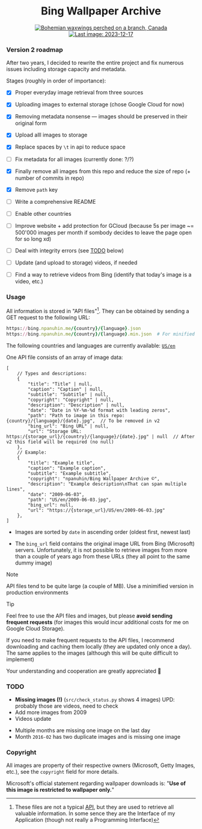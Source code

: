 <h1 align="center">Bing Wallpaper Archive</h1>

<div align="center">
    <a id="last_image_link" href="https://storage.googleapis.com/npanuhin-bing-wallpaper-archive/US/en/2023-12-17.jpg">
        <img id="last_image" title="Bohemian waxwings perched on a branch, Canada" alt="Bohemian waxwings perched on a branch, Canada" src="https://storage.googleapis.com/npanuhin-bing-wallpaper-archive/US/en/2023-12-17.jpg">
        <img id="last_image_badge" alt="Last image: 2023-12-17" src="https://img.shields.io/badge/Last_image-2023--12--17-informational?style=flat">
    </a>
</div>


### Version 2 roadmap

After two years, I decided to rewrite the entire project and fix numerous issues including storage capacity and metadata.

Stages (roughly in order of importance):

- [x] Proper everyday image retrieval from three sources
- [x] Uploading images to external storage (chose Google Cloud for now)
- [x] Removing metadata nonsense — images should be preserved in their original form
- [x] Upload alll images to storage
- [x] Replace spaces by `\t` in api to reduce space
- [ ] Fix metadata for all images (currently done: ?/?)
- [x] Finally remove all images from this repo and reduce the size of repo (+ number of commits in repo)
- [x] Remove `path` key
- [ ] Write a comprehensive README
- [ ] Enable other countries
- [ ] Improve website + add protection for GCloud (because 5s per image ~= 500'000 images per month if sombody decides to leave the page open for so long xd)
- [ ] Deal with integrity errors (see [TODO](#todo) below)
- [ ] Update (and upload to storage) videos, if needed
- [ ] Find a way to retrieve videos from Bing (identify that today's image is a video, etc.)


### Usage

All information is stored in "API files"[^1]. They can be obtained by sending a GET request to the following URL:

```ruby
https://bing.npanuhin.me/{country}/{language}.json
https://bing.npanuhin.me/{country}/{language}.min.json  # For minified version
```

The following countries and languages are currently available: <a href="https://bing.npanuhin.me/US/en.json"><code>US/en</code></a>

One API file consists of an array of image data:
```jsonc
[
    // Types and descriptions:
    {
        "title": "Title" | null,
        "caption": "Caption" | null,
        "subtitle": "Subtitle" | null,
        "copyright": "Copyright" | null,
        "description": "Description" | null,
        "date": "Date in %Y-%m-%d format with leading zeros",
        "path": "Path to image in this repo: {country}/{language}/{date}.jpg",  // To be removed in v2
        "bing_url": "Bing URL" | null,
        "url": "Storage URL: https:/{storage_url}/{country}/{language}/{date}.jpg" | null  // After v2 this field will be required (no null)
    },
    // Example:
    {
        "title": "Example title",
        "caption": "Example caption",
        "subtitle": "Example subtitle",
        "copyright": "npanuhin/Bing Wallpaper Archive ©",
        "description": "Example description\nThat can span multiple lines",
        "date": "2009-06-03",
        "path": "US/en/2009-06-03.jpg",
        "bing_url": null,
        "url": "https://{storage_url}/US/en/2009-06-03.jpg"
    },
]
```

- Images are sorted by `date` in ascending order (oldest first, newest last)

- The `bing_url` field contains the original image URL from Bing (Microsoft) servers. Unfortunately, it is not possible to retrieve images from more than a couple of years ago from these URLs (they all point to the same dummy image)

> [!NOTE]
> API files tend to be quite large (a couple of MB). Use a minimified version in production environments

> [!TIP]
> Feel free to use the API files and images, but please **avoid sending frequent requests** (for images this would incur additional costs for me on Google Cloud Storage).
>
> <a name="sometext"></a>If you need to make frequent requests to the API files, I recommend downloading and caching them locally (they are updated only once a day). The same applies to the images (although this will be quite difficult to implement)
>
> Your understanding and cooperation are greatly appreciated 🙂


### TODO

- **Missing images (!)** (`src/check_status.py` shows 4 images)
    UPD: probably those are videos, need to check
- Add more images from 2009
- Videos update

<!-- -  `2016-06-05` copyright: `© Heinz Wohner/Getty Images` vs `© Richard Du Toit/Minden Pictures` -->

- Multiple months are missing one image on the last day
- Month `2016-02` has two duplicate images and is missing one image


[^1]: These files are not a typical [API](https://en.wikipedia.org/wiki/API), but they are used to retrieve all valuable information. In some sence they are the Interface of my Application (though not really a Programming Interface)

### Copyright

All images are property of their respective owners (Microsoft, Getty Images, etc.), see the `copyright` field for more details.

Microsoft's official statement regarding wallpaper downloads is: "**Use of this image is restricted to wallpaper only.**"
